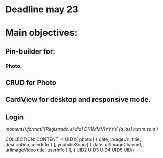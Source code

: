 # Deadline may 23

# Main objectives:

## Pin-builder for:
### Photo.

## CRUD for Photo

## CardView for desktop and responsive mode.

## Login

_moment().format('[Registrado el día] D[/]MM[/]YYYY [a las]  h:mm:ss a')_

COLLECTION: CONTENT => 
                        UID1:{
                            photo:[
                                {
                                    date,
                                    imageUrl,
                                    title,
                                    description,
                                    userInfo
                                }
                            ],
                            youtubeSong:[
                                {
                                    date,
                                    urlImageChannel,
                                    urlImageVideo
                                    title,
                                    userInfo
                                }
                            ],
                        }
                        UID2
                        UID3
                        UID4
                        UID5
                        UIDn

